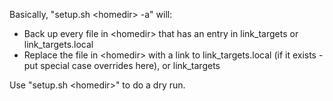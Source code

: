 Basically, "setup.sh \<homedir\> -a" will:
  * Back up every file in \<homedir\> that has an entry in link_targets or link_targets.local
  * Replace the file in \<homedir\> with a link to link_targets.local (if it exists - put special case overrides here), or link_targets

Use "setup.sh \<homedir\>" to do a dry run.
